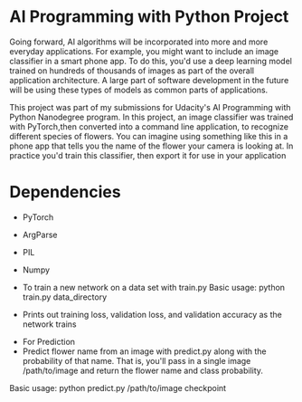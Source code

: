 # AI Programming with Python Project

Going forward, AI algorithms will be incorporated into more and more everyday applications. For example, you might want to include an image classifier in a smart phone app. To do this, you'd use a deep learning model trained on hundreds of thousands of images as part of the overall application architecture. A large part of software development in the future will be using these types of models as common parts of applications.

This project was part of my submissions for Udacity's AI Programming with Python Nanodegree program. In this project, an image classifier was trained with PyTorch,then converted into a command line application, to recognize different species of flowers. You can imagine using something like this in a phone app that tells you the name of the flower your camera is looking at. In practice you'd train this classifier, then export it for use in your application

# Dependencies
* PyTorch
* ArgParse
* PIL
* Numpy

* To train a new network on a data set with train.py
Basic usage: python train.py data_directory
- Prints out training loss, validation loss, and validation accuracy as the network trains

* For Prediction
* Predict flower name from an image with predict.py along with the probability of that name. That is, you'll pass in a single image /path/to/image and return the flower name and class probability.

Basic usage: python predict.py /path/to/image checkpoint
